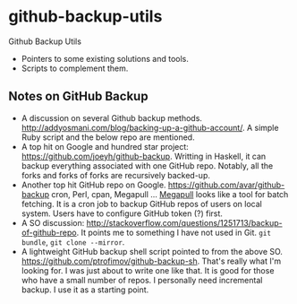 # github-backup-utils

Github Backup Utils

   * Pointers to some existing solutions and tools. 
   * Scripts to complement them. 

## Notes on GitHub Backup

   * A discussion on several Github backup methods. 
   <http://addyosmani.com/blog/backing-up-a-github-account/>. 
   A simple Ruby script and the below repo are mentioned. 
   * A top hit on Google and hundred star project: 
   <https://github.com/joeyh/github-backup>. 
   Writting in Haskell, it can backup everything associated with one GitHub repo. 
   Notably, all the forks and forks of forks are recursively backed-up. 
   * Another top hit GitHub repo on Google. 
   <https://github.com/avar/github-backup>
   cron, Perl, cpan, Megapull ... 
   [Megapull](http://search.cpan.org/~rjbs/Git-Megapull-0.101751/lib/Git/Megapull.pm)
   looks like a tool for batch fetching. 
   It is a cron job to backup GitHub repos of users on local system. 
   Users have to configure GitHub token (?) first. 
   * A SO discussion: <http://stackoverflow.com/questions/1251713/backup-of-github-repo>. 
   It points me to something I have not used in Git.
   `git bundle`, `git clone --mirror`. 
   * A lightweight GitHub backup shell script pointed to from the above SO. 
   <https://github.com/ptrofimov/github-backup-sh>. 
   That's really what I'm looking for. 
   I was just about to write one like that.
   It is good for those who have a small number of repos.
   I personally need incremental backup.
   I use it as a starting point. 
   
